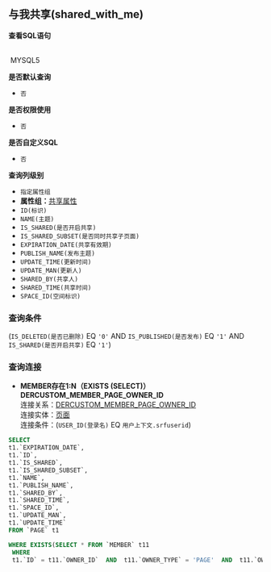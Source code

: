 ## 与我共享(shared_with_me) <!-- {docsify-ignore-all} -->



<p class="panel-title"><b>查看SQL语句</b></p>
<br>

<el-row>
&nbsp;<el-tag @click="MYSQL5 = true">MYSQL5</el-tag>
</el-row>

<br>
<p class="panel-title"><b>是否默认查询</b></p>

* `否`

<p class="panel-title"><b>是否权限使用</b></p>

* `否`

<p class="panel-title"><b>是否自定义SQL</b></p>

* `否`

<p class="panel-title"><b>查询列级别</b></p>

* `指定属性组`
*  **属性组：**[共享属性](#)
  * `ID(标识)`
  * `NAME(主题)`
  * `IS_SHARED(是否开启共享)`
  * `IS_SHARED_SUBSET(是否同时共享子页面)`
  * `EXPIRATION_DATE(共享有效期)`
  * `PUBLISH_NAME(发布主题)`
  * `UPDATE_TIME(更新时间)`
  * `UPDATE_MAN(更新人)`
  * `SHARED_BY(共享人)`
  * `SHARED_TIME(共享时间)`
  * `SPACE_ID(空间标识)`



### 查询条件

(`IS_DELETED(是否已删除)` EQ `'0'` AND `IS_PUBLISHED(是否发布)` EQ `'1'` AND `IS_SHARED(是否开启共享)` EQ `'1'`)



### 查询连接
* **MEMBER存在1:N（EXISTS (SELECT)）DERCUSTOM_MEMBER_PAGE_OWNER_ID**<br>
连接关系：[DERCUSTOM_MEMBER_PAGE_OWNER_ID](der/DERCUSTOM_MEMBER_PAGE_OWNER_ID)<br>
连接实体：[页面](module/Wiki/article_page)<br>
连接条件：(`USER_ID(登录名)` EQ `用户上下文.srfuserid`)<br>




<el-dialog v-model="MYSQL5" title="MYSQL5">

```sql
SELECT
t1.`EXPIRATION_DATE`,
t1.`ID`,
t1.`IS_SHARED`,
t1.`IS_SHARED_SUBSET`,
t1.`NAME`,
t1.`PUBLISH_NAME`,
t1.`SHARED_BY`,
t1.`SHARED_TIME`,
t1.`SPACE_ID`,
t1.`UPDATE_MAN`,
t1.`UPDATE_TIME`
FROM `PAGE` t1 

WHERE EXISTS(SELECT * FROM `MEMBER` t11 
 WHERE 
 t1.`ID` = t11.`OWNER_ID`  AND  t11.`OWNER_TYPE` = 'PAGE'  AND  t11.`OWNER_SUBTYPE` = 'SHARED'  AND  ( t11.`USER_ID` = #{ctx.sessioncontext.srfuserid} ) ) AND ( t1.`IS_DELETED` = 0  AND  t1.`IS_PUBLISHED` = 1  AND  t1.`IS_SHARED` = '1' )
```

</el-dialog>

<script>
 const { createApp } = Vue
  createApp({
    data() {
      return {
                MYSQL5 : false
        
      }
    },
    methods: {
    }
  }).use(ElementPlus).mount('#app')
</script>